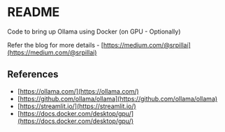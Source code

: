 # README

Code to bring up Ollama using Docker (on GPU - Optionally)

Refer the blog for more details - [https://medium.com/@srpillai](https://medium.com/@srpillai)

## References

* [https://ollama.com/](https://ollama.com/)
* [https://github.com/ollama/ollama](https://github.com/ollama/ollama)
* [https://streamlit.io/](https://streamlit.io/)
* [https://docs.docker.com/desktop/gpu/](https://docs.docker.com/desktop/gpu/)